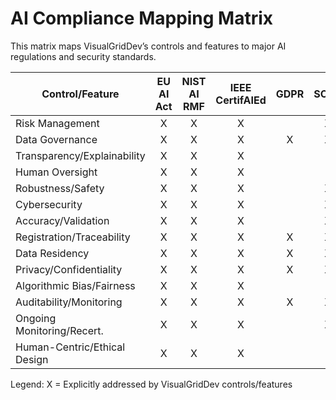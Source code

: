# AI Compliance Mapping Matrix

This matrix maps VisualGridDev’s controls and features to major AI regulations and security standards.

| Control/Feature                | EU AI Act | NIST AI RMF | IEEE CertifAIEd | GDPR | SOC2 | ISO 27001 | HIPAA |
|--------------------------------|:---------:|:-----------:|:--------------:|:----:|:----:|:---------:|:-----:|
| Risk Management                |     X     |      X      |        X       |      |   X  |     X     |   X   |
| Data Governance                |     X     |      X      |        X       |  X   |   X  |     X     |   X   |
| Transparency/Explainability    |     X     |      X      |        X       |      |      |           |       |
| Human Oversight                |     X     |      X      |        X       |      |      |           |       |
| Robustness/Safety              |     X     |      X      |        X       |      |   X  |     X     |   X   |
| Cybersecurity                  |     X     |      X      |        X       |      |   X  |     X     |   X   |
| Accuracy/Validation            |     X     |      X      |        X       |      |   X  |     X     |   X   |
| Registration/Traceability      |     X     |      X      |        X       |  X   |   X  |     X     |   X   |
| Data Residency                 |     X     |      X      |        X       |  X   |   X  |     X     |   X   |
| Privacy/Confidentiality        |     X     |      X      |        X       |  X   |   X  |     X     |   X   |
| Algorithmic Bias/Fairness      |     X     |      X      |        X       |      |      |           |       |
| Auditability/Monitoring        |     X     |      X      |        X       |  X   |   X  |     X     |   X   |
| Ongoing Monitoring/Recert.     |     X     |      X      |        X       |      |   X  |     X     |   X   |
| Human-Centric/Ethical Design   |     X     |      X      |        X       |      |      |           |       |

Legend: X = Explicitly addressed by VisualGridDev controls/features
